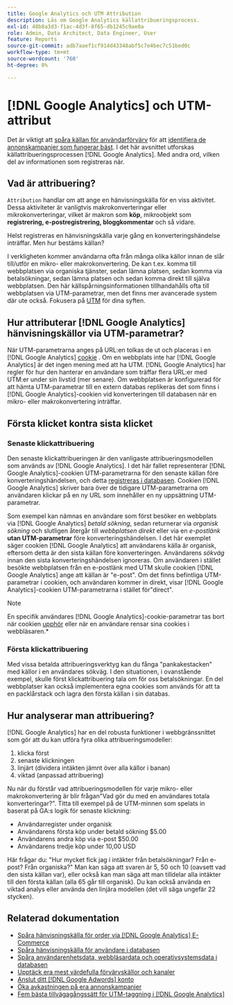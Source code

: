 ```yaml
---
title: Google Analytics och UTM Attribution
description: Läs om Google Analytics källattribueringsprocess.
exl-id: 48b8a3d3-f1ac-4d3f-8f65-db1245c9ae0a
role: Admin, Data Architect, Data Engineer, User
feature: Reports
source-git-commit: adb7aaef1cf914d43348abf5c7e4bec7c51bed0c
workflow-type: tm+mt
source-wordcount: '760'
ht-degree: 0%

---
```


# [!DNL Google Analytics] och UTM-attribut

Det är viktigt att [spåra källan för användarförvärv](../../data-analyst/analysis/google-track-user-acq.md) för att [identifiera de annonskampanjer som fungerar bäst](../../data-analyst/analysis/most-value-source-channel.md). I det här avsnittet utforskas källattribueringsprocessen [!DNL Google Analytics]. Med andra ord, vilken del av informationen som registreras när.

## Vad är attribuering?

`Attribution` handlar om att ange en hänvisningskälla för en viss aktivitet. Dessa aktiviteter är vanligtvis makrokonverteringar eller mikrokonverteringar, vilket är makron som **köp**, mikroobjekt som **registrering, e-postregistrering, bloggkommentar** och så vidare.

Helst registreras en hänvisningskälla varje gång en konverteringshändelse inträffar. Men hur bestäms källan?

I verkligheten kommer användarna ofta från många olika källor innan de slår till/utför en mikro- eller makrokonvertering. De kan t.ex. komma till webbplatsen via organiska tjänster, sedan lämna platsen, sedan komma via betalsökningar, sedan lämna platsen och sedan komma direkt till själva webbplatsen. Den här källspårningsinformationen tillhandahålls ofta till webbplatsen via UTM-parametrar, men det finns mer avancerade system där ute också. Fokusera på [UTM](https://support.google.com/analytics/answer/1033867?hl=en&ref_topic=1032998) för dina syften.

## Hur attributerar [!DNL Google Analytics] hänvisningskällor via UTM-parametrar?

När UTM-parametrarna anges på URL:en tolkas de ut och placeras i en [!DNL Google Analytics] [cookie](https://en.wikipedia.org/wiki/HTTP_cookie) . Om en webbplats inte har [!DNL Google Analytics] är det ingen mening med att ha UTM. [!DNL Google Analytics] har regler för hur den hanterar en användare som träffar flera URL:er med UTM:er under sin livstid (mer senare). Om webbplatsen är konfigurerad för att hämta UTM-parametrar till en extern databas replikeras det som finns i [!DNL Google Analytics]-cookien vid konverteringen till databasen när en mikro- eller makrokonvertering inträffar.

## Första klicket kontra sista klicket

### Senaste klickattribuering

Den senaste klickattribueringen är den vanligaste attribueringsmodellen som används av [!DNL Google Analytics]. I det här fallet representerar [!DNL Google Analytics]-cookien UTM-parametrarna för den senaste källan före konverteringshändelsen, och detta [registreras i databasen](../../data-analyst/analysis/google-track-user-acq.md). Cookien [!DNL Google Analytics] skriver bara över de tidigare UTM-parametrarna om användaren klickar på en ny URL som innehåller en ny uppsättning UTM-parametrar.

Som exempel kan nämnas en användare som först besöker en webbplats via [!DNL Google Analytics] *betald sökning*, sedan returnerar via *organisk sökning* och slutligen återgår till *webbplatsen direkt* eller via en *e-postlänk* **utan UTM-parametrar** före konverteringshändelsen. I det här exemplet säger cookien [!DNL Google Analytics] att användarens källa är organisk, eftersom detta är den sista källan före konverteringen. Användarens *sökväg* innan den sista konverteringshändelsen ignoreras. Om användaren i stället besökte webbplatsen från en e-postlänk med UTM skulle cookien [!DNL Google Analytics] ange att källan är &quot;e-post&quot;. Om det finns befintliga UTM-parametrar i cookien, och användaren kommer in direkt, visar [!DNL Google Analytics]-cookien UTM-parametrarna i stället för&quot;direct&quot;.

>[!NOTE]
>
>En specifik användares [!DNL Google Analytics]-cookie-parametrar tas bort när cookien [upphör](https://developers.google.com/analytics/devguides/collection/analyticsjs/cookie-usage) eller när en användare rensar sina cookies i webbläsaren.*

### Första klickattribuering

Med vissa betalda attribueringsverktyg kan du fånga &quot;pankakestacken&quot; med källor i en användares sökväg. I den situationen, i ovanstående exempel, skulle först klickattribuering tala om för oss betalsökningar. En del webbplatser kan också implementera egna cookies som används för att ta en packlårstack och lagra den första källan i sin databas.

## Hur analyserar man attribuering?

[!DNL Google Analytics] har en del robusta funktioner i webbgränssnittet som gör att du kan utföra fyra olika attribueringsmodeller:

1. klicka först
1. senaste klickningen
1. linjärt (dividera intäkten jämnt över alla källor i banan)
1. viktad (anpassad attribuering)

Nu när du förstår vad attribueringsmodellen för varje mikro- eller makrokonvertering är blir frågan&quot;Vad gör du med en användares totala konverteringar?&quot;.  Titta till exempel på de UTM-minnen som spelats in baserat på GA:s logik för senaste klickning:

* Användarregister under organisk
* Användarens första köp under betald sökning $5.00
* Användarens andra köp via e-post $50.00
* Användarens tredje köp under 10,00 USD

Här frågar du: &quot;Hur mycket fick jag i intäkter från betalsökningar? Från e-post?  Från organiska?&quot; Man kan säga att svaren är 5, 50 och 10 (oavsett vad den sista källan var), eller också kan man säga att man tilldelar alla intäkter till den första källan (alla 65 går till organisk). Du kan också använda en viktad analys eller använda den linjära modellen (det vill säga ungefär 22 stycken).

## Relaterad dokumentation

* [Spåra hänvisningskälla för order via [!DNL Google Analytics] E-Commerce](../importing-data/integrations/google-ecommerce.md)
* [Spåra hänvisningskälla för användare i databasen](../analysis/google-track-user-acq.md)
* [Spåra användarenhetsdata, webbläsardata och operativsystemsdata i databasen](../analysis/google-track-user-acq.md)
* [Upptäck era mest värdefulla förvärvskällor och kanaler](../analysis/most-value-source-channel.md)
* [Anslut ditt [!DNL Google Adwords] konto](../importing-data/integrations/google-adwords.md)
* [Öka avkastningen på era annonskampanjer](../analysis/roi-ad-camp.md)
* [Fem bästa tillvägagångssätt för UTM-taggning i  [!DNL Google Analytics]](../../best-practices/utm-tagging-google.md)
